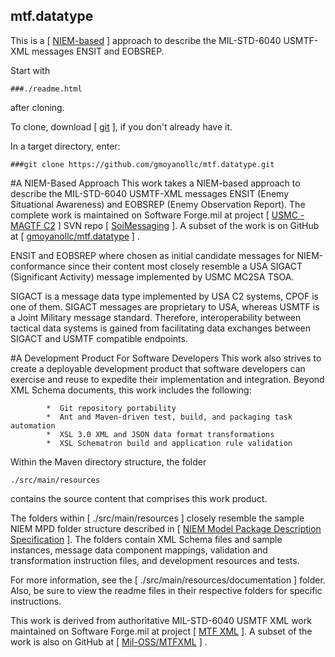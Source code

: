 ## mtf.datatype
This is a [ <a href="https://www.niem.gov/Pages/default.aspx" target="_blank">NIEM-based</a> ] approach to describe the MIL-STD-6040 USMTF-XML messages ENSIT and EOBSREP.

Start with 

    ###./readme.html
    
after cloning.

To clone, download [ <a href="https://git-scm.com" target="_blank">git</a> ], if you don't already have it.

In a target directory, enter:

    ###git clone https://github.com/gmoyanollc/mtf.datatype.git
    
#A NIEM-Based Approach
This work takes a NIEM-based approach to describe the MIL-STD-6040 USMTF-XML messages ENSIT (Enemy Situational Awareness) and EOBSREP (Enemy Observation Report).  The complete work is maintained on Software Forge.mil at project [ <a href="https://software.forge.mil/sf/projects/magtf_c2" target="_blank">USMC - MAGTF C2</a> ] SVN repo [ <a href="https://svn.forge.mil/svn/repos/soimessaging/TsoaInformationModel/DataFormat/mtf.datatype" target="_blank">SoiMessaging</a> ].  A subset of the work is on GitHub at [ <a href="https://github.com/gmoyanollc/mtf.datatype" target="_blank">gmoyanollc/mtf.datatype</a> ] .

ENSIT and EOBSREP where chosen as initial candidate messages for NIEM-conformance since their content most closely resemble a USA SIGACT (Significant Activity) message implemented by USMC MC2SA TSOA.
          
SIGACT is a message data type implemented by USA C2 systems, CPOF is one of them.  SIGACT messages are proprietary to USA, whereas USMTF is a Joint Military message standard.  Therefore, interoperability between tactical data systems is gained from facilitating data exchanges between SIGACT and USMTF compatible endpoints.

#A Development Product For Software Developers
This work also strives to create a deployable development product that software developers can exercise and reuse to expedite their implementation and integration.  Beyond XML Schema documents, this work includes the following:

            *  Git repository portability
            *  Ant and Maven-driven test, build, and packaging task automation
            *  XSL 3.0 XML and JSON data format transformations
            *  XSL Schematron build and application rule validation
                
Within the Maven directory structure, the folder 

    ./src/main/resources 

contains the source content that comprises this work product.
            
The folders within [ ./src/main/resources ] closely resemble the sample NIEM MPD folder structure described in [ <a href="http://reference.niem.gov/niem/specification/model-package-description/3.0/model-package-description-3.0.html#appendix_E" target="_blank">NIEM Model Package Description Specification</a> ].  The folders contain XML Schema files and sample instances, message data component mappings, validation and transformation instruction files, and development resources and tests.
        
For more information, see the [ ./src/main/resources/documentation ] folder.  Also, be sure to view the readme files in their respective folders for specific instructions.

This work is derived from authoritative MIL-STD-6040 USMTF XML work maintained on Software Forge.mil at project [ <a href="https://software.forge.mil/sf/projects/mtfxml" target="_blank">MTF XML</a> ].  A subset of the work is also on GitHub at [ <a href="https://github.com/mil-oss/MTFXML" target="_blank">Mil-OSS/MTFXML</a> ] .
